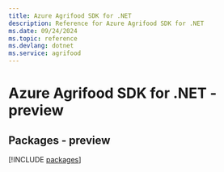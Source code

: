 ```yaml
---
title: Azure Agrifood SDK for .NET
description: Reference for Azure Agrifood SDK for .NET
ms.date: 09/24/2024
ms.topic: reference
ms.devlang: dotnet
ms.service: agrifood
---
```

# Azure Agrifood SDK for .NET - preview
## Packages - preview
[!INCLUDE [packages](agrifood-index.md)]